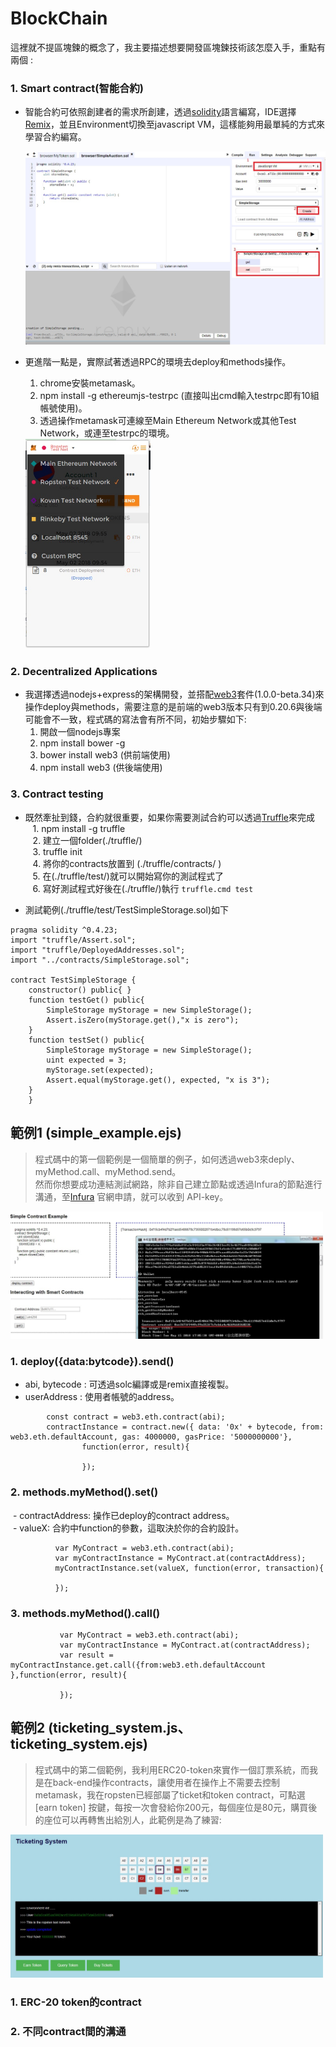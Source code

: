 # BlockChain

這裡就不提區塊鍊的概念了，我主要描述想要開發區塊鍊技術該怎麼入手，重點有兩個 :
	
### 1. Smart contract(智能合約)
- 智能合約可依照創建者的需求所創建，透過[solidity](http://solidity.readthedocs.io/en/latest)語言編寫，IDE選擇[Remix](https://ethereum.github.io/browser-solidity/)，並且Environment切換至javascript VM，這樣能夠用最單純的方式來學習合約編寫。
	
	<img src="https://github.com/roytsai/TicketSystem/blob/master/public/images/javascriptVM.jpg" width="500px">
	
- 更進階一點是，實際試著透過RPC的環境去deploy和methods操作。<br>
	1. chrome安裝metamask。
	2. npm install -g ethereumjs-testrpc (直接叫出cmd輸入testrpc即有10組帳號使用)。
	3. 透過操作metamask可連線至Main Ethereum Network或其他Test Network，或連至testrpc的環境。
	
  <img src="https://github.com/roytsai/TicketSystem/blob/master/public/images/metamask.jpg" width="200px">
  
### 2. Decentralized Applications
- 我選擇透過nodejs+express的架構開發，並搭配[web3](https://web3js.readthedocs.io/en/1.0/)套件(1.0.0-beta.34)來操作deploy與methods，需要注意的是前端的web3版本只有到0.20.6與後端可能會不一致，程式碼的寫法會有所不同，初始步驟如下:<br>
	1. 開啟一個nodejs專案<br>
	2. npm install bower -g<br>
	3. bower install web3 (供前端使用)<br>
	4. npm install web3 (供後端使用)<br>

### 3. Contract testing
- 既然牽扯到錢，合約就很重要，如果你需要測試合約可以透過[Truffle](http://truffleframework.com/docs/)來完成<br>
    1. npm install -g truffle <br>
    2. 建立一個folder(./truffle/)<br>
    3. truffle init <br>
    4. 將你的contracts放置到 (./truffle/contracts/ )<br>
    5. 在(./truffle/test/)就可以開始寫你的測試程式了  <br>
    6. 寫好測試程式好後在(./truffle/)執行 ```truffle.cmd test``` <br>

	
- 測試範例(./truffle/test/TestSimpleStorage.sol)如下
```
pragma solidity ^0.4.23;
import "truffle/Assert.sol";
import "truffle/DeployedAddresses.sol";
import "../contracts/SimpleStorage.sol";

contract TestSimpleStorage {
	constructor() public{ }
	function testGet() public{
		SimpleStorage myStorage = new SimpleStorage();
		Assert.isZero(myStorage.get(),"x is zero");
	}
	function testSet() public{
		SimpleStorage myStorage = new SimpleStorage();
		uint expected = 3;
		myStorage.set(expected);
		Assert.equal(myStorage.get(), expected, "x is 3");
	}
    }
```
## 範例1 (simple_example.ejs)
	
> 程式碼中的第一個範例是一個簡單的例子，如何透過web3來deply、myMethod.call、myMethod.send。<br>
然而你想要成功連結測試網路，除非自己建立節點或透過Infura的節點進行溝通，至[Infura](https://infura.io/signup) 官網申請，就可以收到 API-key。
<img src="https://github.com/roytsai/TicketSystem/blob/master/public/images/simple.jpg" width="500px">

### 1. deploy({data:bytcode}).send() <br>
  - abi, bytecode : 可透過solc編譯或是remix直接複製。
  - userAddress : 使用者帳號的address。
~~~
        const contract = web3.eth.contract(abi);
        contractInstance = contract.new({ data: '0x' + bytecode, from: web3.eth.defaultAccount, gas: 4000000, gasPrice: '5000000000'},
                function(error, result){

                });
~~~

### 2. methods.myMethod().set() <br>
  - contractAddress: 操作已deploy的contract address。<br>
  - valueX: 合約中function的參數，這取決於你的合約設計。<br>
~~~
          var MyContract = web3.eth.contract(abi);
          var myContractInstance = MyContract.at(contractAddress);
          myContractInstance.set(valueX, function(error, transaction){

          });
~~~

### 3. methods.myMethod().call() <br>

~~~
           var MyContract = web3.eth.contract(abi);
           var myContractInstance = MyContract.at(contractAddress);
           var result = myContractInstance.get.call({from:web3.eth.defaultAccount },function(error, result){

           });
~~~

## 範例2 (ticketing_system.js、ticketing_system.ejs)
> 程式碼中的第二個範例，我利用ERC20-token來實作一個訂票系統，而我是在back-end操作contracts，讓使用者在操作上不需要去控制metamask，我在ropsten已經部屬了ticket和token contract，可點選[earn token] 按鍵，每按一次會發給你200元，每個座位是80元，購買後的座位可以再轉售出給別人，此範例是為了練習:

<img src="https://github.com/roytsai/TicketSystem/blob/master/public/images/TicketSystem.jpg" width="500px">

### 1. ERC-20 token的contract

### 2. 不同contract間的溝通




